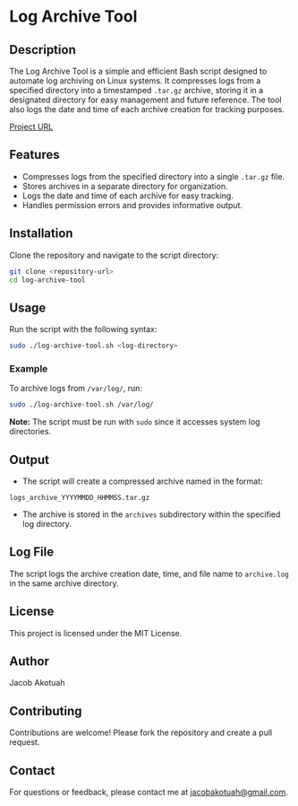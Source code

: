 # Log Archive Tool

## Description
The Log Archive Tool is a simple and efficient Bash script designed to automate log archiving on Linux systems. It compresses logs from a specified directory into a timestamped `.tar.gz` archive, storing it in a designated directory for easy management and future reference. The tool also logs the date and time of each archive creation for tracking purposes.

[Project URL](https://roadmap.sh/projects/log-archive-tool)

## Features
- Compresses logs from the specified directory into a single `.tar.gz` file.
- Stores archives in a separate directory for organization.
- Logs the date and time of each archive for easy tracking.
- Handles permission errors and provides informative output.

## Installation
Clone the repository and navigate to the script directory:

```bash
git clone <repository-url>
cd log-archive-tool
```

## Usage
Run the script with the following syntax:

```bash
sudo ./log-archive-tool.sh <log-directory>
```

### Example
To archive logs from `/var/log/`, run:

```bash
sudo ./log-archive-tool.sh /var/log/
```

**Note:** The script must be run with `sudo` since it accesses system log directories.

## Output
- The script will create a compressed archive named in the format:

```
logs_archive_YYYYMMDD_HHMMSS.tar.gz
```

- The archive is stored in the `archives` subdirectory within the specified log directory.

## Log File
The script logs the archive creation date, time, and file name to `archive.log` in the same archive directory.

## License
This project is licensed under the MIT License.

## Author
Jacob Akotuah

## Contributing
Contributions are welcome! Please fork the repository and create a pull request.

## Contact
For questions or feedback, please contact me at jacobakotuah@gmail.com.
